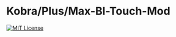 # Kobra/Plus/Max-Bl-Touch-Mod
[![MIT License](https://img.shields.io/badge/License-MIT-green.svg)](https://choosealicense.com/licenses/mit/)

